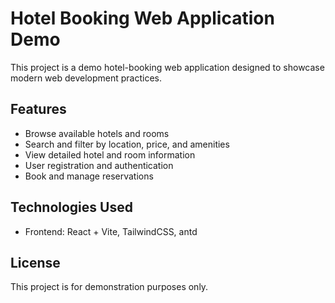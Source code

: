 # Hotel Booking Web Application Demo

This project is a demo hotel-booking web application designed to showcase modern web development practices.

## Features

- Browse available hotels and rooms
- Search and filter by location, price, and amenities
- View detailed hotel and room information
- User registration and authentication
- Book and manage reservations

## Technologies Used

- Frontend: React + Vite, TailwindCSS, antd

<!-- ## Getting Started

1. Clone the repository:
  ```bash
  git clone https://github.com/your-username/hotel-booking-demo.git
  ```
2. Install dependencies:
  ```bash
  cd hotel-booking-demo
  npm install
  ```
3. Start the development server:
  ```bash
  npm start
  ``` -->

## License

This project is for demonstration purposes only.
